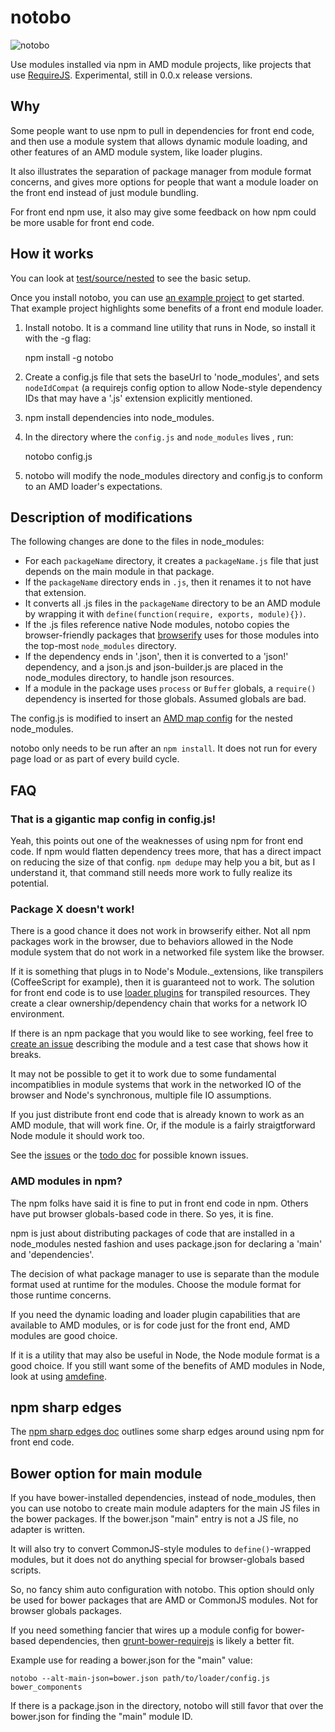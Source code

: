 
# notobo

![notobo](http://jrburke.com/projects/notobo/notobo.png)

Use modules installed via npm in AMD module projects, like projects that use [RequireJS](http://requirejs.org/). Experimental, still in 0.0.x release versions.

## Why

Some people want to use npm to pull in dependencies for front end code, and then use a module system that allows dynamic module loading, and other features of an AMD module system, like loader plugins.

It also illustrates the separation of package manager from module format concerns, and gives more options for people that want a module loader on the front end instead of just module bundling.

For front end npm use, it also may give some feedback on how npm could be more usable for front end code.

## How it works

You can look at [test/source/nested](https://github.com/jrburke/notobo/tree/master/test/source/nested) to see the basic setup.

Once you install notobo, you can use [an example project](https://github.com/jrburke/notobo-example) to get started. That example project highlights some benefits of a front end module loader.

1) Install notobo. It is a command line utility that runs in Node, so install it with the -g flag:

    npm install -g notobo

2) Create a config.js file that sets the baseUrl to 'node_modules', and sets `nodeIdCompat` (a requirejs config option to allow Node-style dependency IDs that may have a '.js' extension explicitly mentioned.

3) npm install dependencies into node_modules.

4) In the directory where the `config.js` and `node_modules` lives , run:

    notobo config.js

5) notobo will modify the node_modules directory and config.js to conform to an AMD loader's expectations.

## Description of modifications

The following changes are done to the files in node_modules:

* For each `packageName` directory, it creates a `packageName.js` file that just depends on the main module in that package.
* If the `packageName` directory ends in `.js`, then it renames it to not have that extension.
* It converts all .js files in the `packageName` directory to be an AMD module by wrapping it with `define(function(require, exports, module){})`.
* If the .js files reference native Node modules, notobo copies the browser-friendly packages that [browserify](http://browserify.org/) uses for those modules into the top-most `node_modules` directory.
* If the dependency ends in '.json', then it is converted to a 'json!' dependency, and a json.js and json-builder.js are placed in the node_modules directory, to handle json resources.
* If a module in the package uses `process` or `Buffer` globals, a `require()` dependency is inserted for those globals. Assumed globals are bad.

The config.js is modified to insert an [AMD map config](https://github.com/amdjs/amdjs-api/blob/master/CommonConfig.md#map-) for the nested node_modules.

notobo only needs to be run after an `npm install`. It does not run for every page load or as part of every build cycle.

## FAQ

### That is a gigantic map config in config.js!

Yeah, this points out one of the weaknesses of using npm for front end code. If npm would flatten dependency trees more, that has a direct impact on reducing the size of that config. `npm dedupe` may help you a bit, but as I understand it, that command still needs more work to fully realize its potential.

### Package X doesn't work!

There is a good chance it does not work in browserify either. Not all npm packages work in the browser, due to behaviors allowed in the Node module system that do not work in a networked file system like the browser.

If it is something that plugs in to Node's Module._extensions, like transpilers (CoffeeScript for example), then it is guaranteed not to work. The solution for front end code is to use [loader plugins](https://github.com/jrburke/requirejs/wiki/Plugins) for transpiled resources. They create a clear ownership/dependency chain that works for a network IO environment.

If there is an npm package that you would like to see working, feel free to [create an issue](https://github.com/jrburke/notobo/issues) describing the module and a test case that shows how it breaks.

It may not be possible to get it to work due to some fundamental incompatiblies in module systems that work in the networked IO of the browser and Node's synchronous, multiple file IO assumptions.

If you just distribute front end code that is already known to work as an AMD module, that will work fine. Or, if the module is a fairly straigtforward Node module it should work too.

See the [issues](https://github.com/jrburke/notobo/issues) or the [todo doc](https://github.com/jrburke/notobo/blob/master/docs/todo.md) for possible known issues.

### AMD modules in npm?

The npm folks have said it is fine to put in front end code in npm. Others have put browser globals-based code in there. So yes, it is fine.

npm is just about distributing packages of code that are installed in a node_modules nested fashion and uses package.json for declaring a 'main' and 'dependencies'.

The decision of what package manager to use is separate than the module format used at runtime for the modules. Choose the module format for those runtime concerns.

If you need the dynamic loading and loader plugin capabilities that are available to AMD modules, or is for code just for the front end, AMD modules are good choice.

If it is a utility that may also be useful in Node, the Node module format is a good choice. If you still want some of the benefits of AMD modules in Node, look at using [amdefine](https://github.com/jrburke/amdefine).

## npm sharp edges

The [npm sharp edges doc](https://github.com/jrburke/notobo/blob/master/docs/npm-sharp-edges.md) outlines some sharp edges around using npm for front end code.

## Bower option for main module

If you have bower-installed dependencies, instead of node_modules, then you can use notobo to create main module adapters for the main JS files in the bower packages. If the bower.json "main" entry is not a JS file, no adapter is written.

It will also try to convert CommonJS-style modules to `define()`-wrapped modules, but it does not do anything special for browser-globals based scripts.

So, no fancy shim auto configuration with notobo. This option should only be used for bower packages that are AMD or CommonJS modules. Not for browser globals packages.

If you need something fancier that wires up a module config for bower-based dependencies, then [grunt-bower-requirejs](https://github.com/yeoman/grunt-bower-requirejs) is likely a better fit.

Example use for reading a bower.json for the "main" value:

    notobo --alt-main-json=bower.json path/to/loader/config.js bower_components

If there is a package.json in the directory, notobo will still favor that over the bower.json for finding the "main" module ID.
